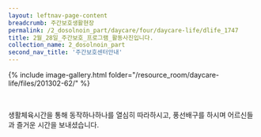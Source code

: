 ```yaml
--- 
layout: leftnav-page-content 
breadcrumb: 주간보호생활현장 
permalink: /2_dosolnoin_part/daycare/four/daycare-life/dlife_1747
title: 2월_28일_주간보호_프로그램_활동사진입니다.
collection_name: 2_dosolnoin_part
second_nav_title: '주간보호센터안내' 
---
```

{% include image-gallery.html folder="/resource_room/daycare-life/files/201302-62/" %}


 


생활체육시간을 통해 동작하나하나를 열심히 따라하시고,
풍선배구를 하시며 어르신들과 즐거운 시간을 보내셨습니다.
